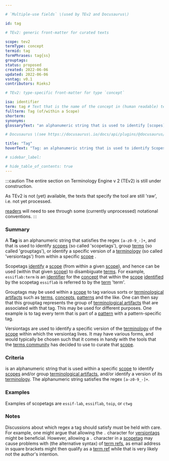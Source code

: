 ```yaml
---

# `Multiple-use fields` \(used by TEv2 and Docusaurus\)

id: tag

# TEv2: generic front-matter for curated texts

scope: tev2
termType: concept
termid: tag
formPhrases: tag{ss}
grouptags:
status: proposed
created: 2022-06-06
updated: 2022-06-06
vsntag: v0.1
contributors: RieksJ

# TEv2: type-specific front-matter for type `concept`

isa: identifier
term: tag # Text that is the name of the concept in (human readable) texts.
fullterm: Tag (of/within a Scope)
shorterm:
synonyms:
glossaryText: "an alphanumeric string that is used to identify [scopes](@) (so called 'scopetags'), group [terms](@) (so called 'grouptags'), or identify a specific version of a [terminology](@) (so called 'versiontags') from within a specific [scope](@)."

# Docusaurus \(see https://docusaurus\.io/docs/api/plugins/@docusaurus/plugin-content-docs#markdown-front-matter\):

title: "Tag"
hoverText: "Tag: an alphanumeric string that is used to identify Scopes (so called 'scopetags'), group Terms (so called 'grouptags'), or identify a specific version of a Terminology (so called 'versiontags') from within a specific Scope."

# sidebar_label:

# hide_table_of_contents: true
---
```


:::caution
The entire section on Terminology Engine v 2 (TEv2) is still under construction.

As TEv2 is not (yet) available, the texts that specify the tool are still 'raw', i.e. not yet
processed.

[readers](@) will need to see through some (currently unprocessed) notational
conventions.
:::

### Summary

A **Tag** is an alphanumeric string that satisfies the regex `[a-z0-9_-]+`, and that is used to
identify [scopes](@) (so called 'scopetags'), group [terms](@) (so called 'grouptags'), or identify
a specific version of a [terminology](@) (so called 'versiontags') from within a specific [scope](@)
.

Scopetags [identify](@) a [scope](@) (from within a given [scope](@)), and hence can be used (within
that given [scope](@)) to disambiguate [terms](@). For example, `essiflab:term` is
an [identifier](@) for the [concept](@) that within the [scope](@) [identified](@) by the
scopetag `essiflab` is referred to by the [term](@) 'term'.

Grouptags may be used within a [scope](@) to tag various sorts or [terminological artifacts](@) such
as [terms](@), [concepts](@), [patterns](@) and the like. One can then say that this grouptag
represents the group of [terminological artifacts](@) that are associated with that tag. This may be
used for different purposes. One example is to tag every term that is part of a [pattern](@) with a
pattern-specific tag.

Versiontags are used to identify a specific version of the [terminology](@) of the [scope](@) within
which the versiontag lives. It may have various forms, and would typically be chosen such that it
comes in handy with the tools that the [terms community](@) has decided to use to curate
that [scope](@).

### Criteria

is an alphanumeric string that is used within a specific [scope](@) to identify [scopes](@) and/or
group [terminological artifacts](@), and/or identify a version of its [terminology](@). The
alphanumeric string satisfies the regex `[a-z0-9_-]+`.

### Examples

Examples of scopetags are `essif-lab`, `essiflab`, `toip`, or `ctwg`

### Notes

Discussions about which regex a tag should satisfy must be held with care. For example, one might
argue that allowing the `.` character for [versiontags](@) might be beneficial. However, allowing
a `.` character in a [scopetag](@) may cause problems with (the alternative syntax)
of [term refs](@), as email address in square brackets might then qualify as a [term ref](@) while
that is very likely not the author's intention.